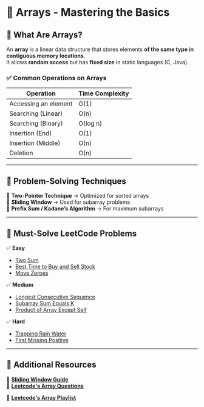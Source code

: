 # 📂 Arrays - Mastering the Basics  

## **📌 What Are Arrays?**  
An **array** is a linear data structure that stores elements **of the same type in contiguous memory locations**.  
It allows **random access** but has **fixed size** in static languages (C, Java).  

### **✅ Common Operations on Arrays**
| Operation  | Time Complexity |
|------------|---------------|
| Accessing an element | O(1) |
| Searching (Linear) | O(n) |
| Searching (Binary) | O(log n) |
| Insertion (End) | O(1) |
| Insertion (Middle) | O(n) |
| Deletion | O(n) |

---

## **📌 Problem-Solving Techniques**
🔹 **Two-Pointer Technique** → Optimized for sorted arrays  
🔹 **Sliding Window** → Used for subarray problems  
🔹 **Prefix Sum / Kadane’s Algorithm** → For maximum subarrays  

---

## **📌 Must-Solve LeetCode Problems**
✅ **Easy**
- [Two Sum](https://leetcode.com/problems/two-sum/)  
- [Best Time to Buy and Sell Stock](https://leetcode.com/problems/best-time-to-buy-and-sell-stock/)  
- [Move Zeroes](https://leetcode.com/problems/move-zeroes/)  

✅ **Medium**
- [Longest Consecutive Sequence](https://leetcode.com/problems/longest-consecutive-sequence/)  
- [Subarray Sum Equals K](https://leetcode.com/problems/subarray-sum-equals-k/)  
- [Product of Array Except Self](https://leetcode.com/problems/product-of-array-except-self/)  

✅ **Hard**
- [Trapping Rain Water](https://leetcode.com/problems/trapping-rain-water/)  
- [First Missing Positive](https://leetcode.com/problems/first-missing-positive/)  

---

## **📌 Additional Resources**
📜 **[Sliding Window Guide](https://www.geeksforgeeks.org/window-sliding-technique/)**  
📜 **[Leetcode's Array Questions](https://leetcode.com/problem-list/array/)**

📜 **[Leetcode's Array Playlist](https://www.youtube.com/playlist?list=PLot-Xpze53ldVwtstag2TL4HQhAnC8ATf)**


